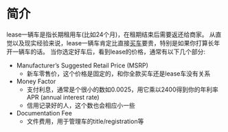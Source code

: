 # 简介
lease一辆车是指长期租用车(比如24个月)，在租期结束后需要返还给商家。
从直觉以及现实经验来说，lease一辆车肯定比直接[买车](buy.md)要贵，特别是如果你打算长年开一辆车的话。
当你选定好车后，看到lease的价格，通常有以下几个部分:  
- Manufacturer’s Suggested Retail Price (MSRP)
   - 新车零售价，这个价格是固定的，和你全款买车还是lease车没有关系
- Money Factor
   - 支付利息，通常是个很小的数如0.0025，用它乘以2400得到你的年利率APR (annual interest rate)
   - 信用记录好的人，这个数也会相应小一些
- Documentation Fee
   - 文件费用，用于管理车的title/registration等
